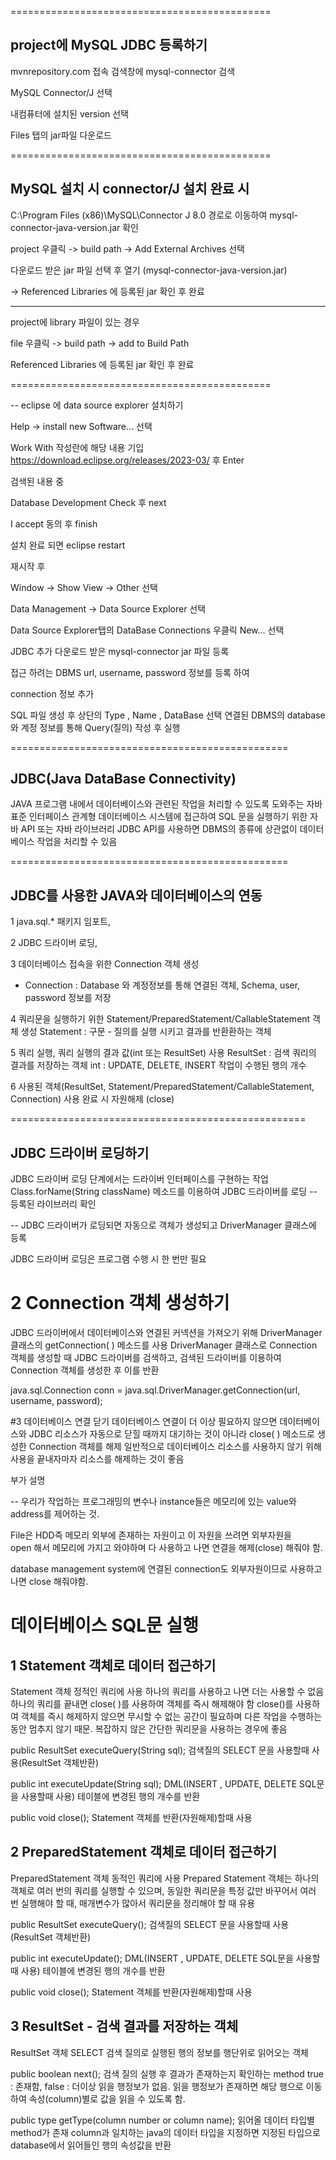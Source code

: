 =============================================
## project에 MySQL JDBC 등록하기 

mvnrepository.com 접속
검색창에 mysql-connector 검색

MySQL Connector/J 선택

내컴퓨터에 설치된 version 선택

Files 탭의 jar파일 다운로드

=============================================

## MySQL 설치 시 connector/J 설치 완료 시

C:\Program Files (x86)\MySQL\Connector J 8.0
경로로 이동하여 
mysql-connector-java-version.jar 확인


project 우클릭 -> build path ->
Add External Archives 선택

다운로드 받은 jar 파일 선택 후 열기
(mysql-connector-java-version.jar)

-> Referenced Libraries 에 등록된 jar 확인 후 완료

----------------------------------------------

project에 library 파일이 있는 경우

file 우클릭 -> build path -> add to Build Path

Referenced Libraries 에 등록된 jar 확인 후 완료

=============================================

-- eclipse 에 data source explorer 설치하기

Help -> install new Software... 선택

Work With 작성란에 해당 내용 기입
https://download.eclipse.org/releases/2023-03/
후 Enter

검색된 내용 중

Database Development Check 후 next
 
I accept 동의 후 finish

설치 완료 되면 eclipse restart

재시작 후 

Window -> Show View -> Other 선택

Data Management -> Data Source Explorer 선택

Data Source Explorer탭의 
DataBase Connections 우클릭 New... 선택

JDBC 추가 
다운로드 받은 mysql-connector jar 파일 등록

접근 하려는 DBMS url, username, password 정보를 등록 하여

connection 정보 추가

SQL 파일 생성 후 상단의 Type , Name , DataBase 선택
연결된 DBMS의 database 와 계정 정보를 통해
Query(질의) 작성 후 실행

================================================

## JDBC(Java DataBase Connectivity)

JAVA 프로그램 내에서 데이터베이스와 관련된 작업을 처리할 수 있도록 도와주는 자바 표준 인터페이스
관계형 데이터베이스 시스템에 접근하여 SQL 문을 실행하기 위한 자바 API 또는 자바 라이브러리
JDBC API를 사용하면 DBMS의 종류에 상관없이 데이터베이스 작업을 처리할 수 있음

================================================

## JDBC를 사용한 JAVA와 데이터베이스의 연동

1 java.sql.* 패키지 임포트,

2 JDBC 드라이버 로딩, 

3 데이터베이스 접속을 위한 Connection 객체 생성
  - Connection : Database 와 계정정보를 통해 연결된 객체, Schema, user, password 정보를 저장 

4 쿼리문을 실행하기 위한 
	Statement/PreparedStatement/CallableStatement 객체 생성 
 	Statement : 구문 - 질의를 실행 시키고 결과를 반환환하는 객체

5 쿼리 실행, 
  쿼리 실행의 결과 값(int 또는 ResultSet) 사용 
  ResultSet : 검색 쿼리의 결과를 저장하는 객체 
  int : UPDATE, DELETE, INSERT 작업이 수행된 행의 개수

6 사용된 객체(ResultSet, Statement/PreparedStatement/CallableStatement, Connection)
  사용 완료 시 자원해제 (close)

===================================================
## JDBC 드라이버 로딩하기

JDBC 드라이버 로딩 단계에서는 드라이버 인터페이스를 구현하는 작업
Class.forName(String className) 메소드를 이용하여 JDBC 드라이버를 로딩
-- 등록된 라이브러리 확인

-- JDBC 드라이버가 로딩되면 자동으로 객체가 생성되고 DriverManager 클래스에 등록

 JDBC 드라이버 로딩은 프로그램 수행 시 한 번만 필요

# 2 Connection 객체 생성하기
JDBC 드라이버에서 데이터베이스와 연결된 커넥션을 가져오기 위해 DriverManager 클래스의 getConnection( ) 메소드를 사용
DriverManager 클래스로 Connection 객체를 생성할 때 JDBC 드라이버를 검색하고, 검색된 드라이버를 이용하여 Connection 객체를 생성한 후 이를 반환

java.sql.Connection conn = java.sql.DriverManager.getConnection(url, username, password);

#3 데이터베이스 연결 닫기
데이터베이스 연결이 더 이상 필요하지 않으면 데이터베이스와 JDBC 리소스가 자동으로 닫힐 때까지 대기하는 것이 아니라 close( ) 메소드로 생성한 Connection 객체를 해제
일반적으로 데이터베이스 리소스를 사용하지 않기 위해 사용을 끝내자마자 리소스를 해제하는 것이 좋음

부가 설명

-- 우리가 작업하는 프로그래밍의 변수나 instance들은 메모리에 있는
value와 address를 제어하는 것.

File은 HDD즉 메모리 외부에 존재하는 자원이고 이 자원을 쓰려면 외부자원을  
open 해서 메모리에 가지고 와야하며 다 사용하고 나면 연결을 해제(close) 해줘야 함.

database management system에 연결된 connection도 외부자원이므로 사용하고 나면 close 해줘야함.

# 데이터베이스 SQL문 실행 
## 1 Statement 객체로 데이터 접근하기

Statement 객체
정적인 쿼리에 사용
하나의 쿼리를 사용하고 나면 더는 사용할 수 없음
하나의 쿼리를 끝내면 close( )를 사용하여 객체를 즉시 해제해야 함
close()를 사용하여 객체를 즉시 해제하지 않으면 무시할 수 없는 공간이 필요하며 다른 작업을 수행하는 동안 멈추지 않기 때문. 
복잡하지 않은 간단한 쿼리문을 사용하는 경우에 좋음

public ResultSet executeQuery(String sql);
검색질의 SELECT 문을 사용할때 사용(ResultSet 객체반환)

public int executeUpdate(String sql);
DML(INSERT , UPDATE, DELETE SQL문을 사용할때 사용)
테이블에 변경된 행의 개수를 반환

public void close();
Statement 객체를 반환(자원해제)할때 사용


## 2 PreparedStatement 객체로 데이터 접근하기
PreparedStatement 객체
동적인 쿼리에 사용
Prepared Statement 객체는 하나의 객체로 여러 번의 쿼리를 실행할 수 있으며, 동일한 쿼리문을 특정 값만 바꾸어서 여러 번 실행해야 할 때, 매개변수가 많아서 쿼리문을 정리해야 할 때 유용

public ResultSet executeQuery();
검색질의 SELECT 문을 사용할때 사용(ResultSet 객체반환)

public int executeUpdate();
DML(INSERT , UPDATE, DELETE SQL문을 사용할때 사용)
테이블에 변경된 행의 개수를 반환

public void close();
Statement 객체를 반환(자원해제)할때 사용



## 3 ResultSet - 검색 결과를 저장하는 객체
ResultSet 객체
SELECT 검색 질의로 실행된 행의 정보를 행단위로 읽어오는 객체

public boolean next();
검색 질의 실행 후 결과가 존재하는지 확인하는 method
true : 존재함, false : 더이상 읽을 행정보가 없음.
읽을 행정보가 존재하면 해당 행으로 이동하여 속성(column)별로 값을 읽을 수 있도록 함.

public type getType(column number or column name);
읽어올 데이터 타입별 method가 존재 
column과 일치하는 java의 데이터 타입을 지정하면
지정된 타입으로 database에서 읽어들인 행의 속성값을 반환























